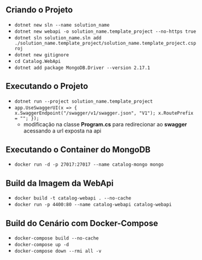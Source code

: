 ## Criando o Projeto

* ```dotnet new sln --name solution_name```
* ```dotnet new webapi -o solution_name.template_project --no-https true```
* ```dotnet sln solution_name.sln add ./solution_name.template_project/solution_name.template_project.csproj```
* ```dotnet new gitignore```
* ```cd Catalog.WebApi```
* ```dotnet add package MongoDB.Driver --version 2.17.1```

## Executando o Projeto

* ```dotnet run --project solution_name.template_project```
* ```app.UseSwaggerUI(x => { x.SwaggerEndpoint("/swagger/v1/swagger.json", "V1"); x.RoutePrefix = ""; });```
  * modificação na classe **Program.cs** para redirecionar ao **swagger** acessando a url exposta na api

## Executando o Container do MongoDB

* ```docker run -d -p 27017:27017 --name catalog-mongo mongo```

## Build da Imagem da WebApi

* ```docker build -t catalog-webapi . --no-cache```
* ```docker run -p 4400:80 --name catalog-webapi catalog-webapi```

## Build do Cenário com Docker-Compose

* ```docker-compose build --no-cache```
* ```docker-compose up -d```
* ```docker-compose down --rmi all -v```